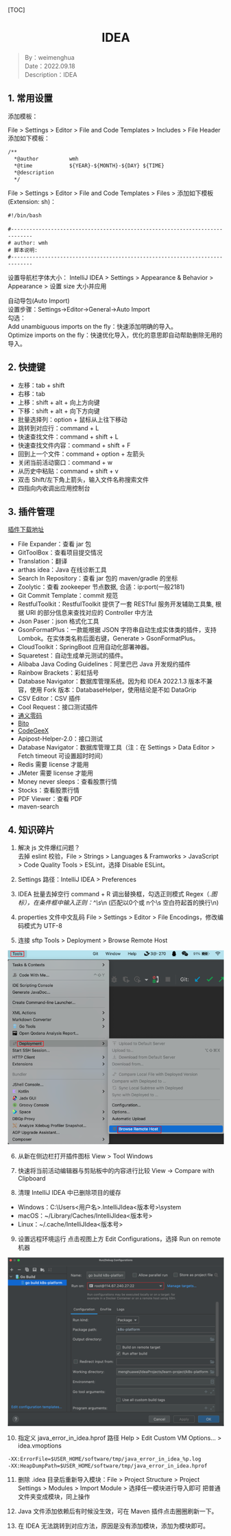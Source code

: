 [TOC]

<h1 align="center">IDEA</h1>

> By：weimenghua  
> Date：2022.09.18   
> Description：IDEA



## 1. 常用设置

添加模板：

File > Settings > Editor > File and Code Templates > Includes > File Header 添加如下模板：

```
/**
  *@author          wmh
  *@time            ${YEAR}-${MONTH}-${DAY} ${TIME}
  *@description
  */
```

File > Settings > Editor > File and Code Templates > Files > 添加如下模板 (Extension: sh)：

```
#!/bin/bash

#-----------------------------------------------------------------------------
# author: wmh
# 脚本说明:
#-----------------------------------------------------------------------------
```

设置导航栏字体大小： 
IntelliJ IDEA > Settings > Appearance & Behavior > Appearance > 设置 size 大小并应用

自动导包(Auto Import)  
设置步骤：Settings→Editor→General→Auto Import  
勾选：  
Add unambiguous imports on the fly：快速添加明确的导入。  
Optimize imports on the fly：快速优化导入，优化的意思即自动帮助删除无用的导入。  



## 2. 快捷键

- 左移：tab + shift
- 右移：tab
- 上移：shift + alt + 向上方向键
- 下移：shift + alt + 向下方向键
- 批量选择列：option + 鼠标从上往下移动
- 跳转到对应行：command + L
- 快速查找文件：command + shift + L
- 快速查找文件内容：command + shift + F
- 回到上一个文件：command + option + 左箭头
- 关闭当前活动窗口：command + w
- 从历史中粘贴：command + shift + v
- 双击 Shift/左下角上箭头，输入文件名称搜索文件
- 四指向内收调出应用控制台



## 3. 插件管理

[插件下载地址](https://plugins.jetbrains.com/)

- File Expander：查看 jar 包
- GitToolBox：查看项目提交情况
- Translation：翻译
- arthas idea：Java 在线诊断工具
- Search In Repository：查看 jar 包的 maven/gradle 的坐标
- Zoolytic：查看 zookeeper 节点数据, 合适：ip:port(一般2181)
- Git Commit Template：commit 规范
- RestfulToolkit：RestfulToolkit 提供了一套 RESTful 服务开发辅助工具集, 根据 URI 的部分信息来查找对应的 Controller 中方法
- Json Paser：json 格式化工具
- GsonFormatPlus：一款能根据 JSON 字符串自动生成实体类的插件，支持 Lombok。在实体类名称后面右键，Generate > GsonFormatPlus。
- CloudToolkit：SpringBoot 应用自动化部署神器。
- Squaretest：自动生成单元测试的插件。
- Alibaba Java Coding Guidelines：阿里巴巴 Java 开发规约插件
- Rainbow Brackets：彩虹括号
- Database Navigator：数据库管理系统。因为和 IDEA 2022.1.3 版本不兼容，使用 Fork 版本：DatabaseHelper，使用结论是不如 DataGrip
- CSV Editor：CSV 插件
- Cool Request：接口测试插件
- [通义零码](https://tongyi.aliyun.com/lingma/)  
- [Bito](https://bito.ai/)
- [CodeGeeX](https://codegeex.cn/)
- Apipost-Helper-2.0：接口测试
- Database Navigator：数据库管理工具（注：在 Settings > Data Editor > Fetch timeout 可设置超时时间）
- Redis 需要 license 才能用
- JMeter 需要 license 才能用
- Money never sleeps：查看股票行情
- Stocks：查看股票行情
- PDF Viewer：查看 PDF
- maven-search



## 4. 知识碎片

1. 解决 js 文件爆红问题？  
去掉 eslint 校验，File > Strings > Languages & Framworks > JavaScript > Code Quality Tools > ESLint，选择 Disable ESLint。

2. Settings 路径：IntelliJ IDEA > Preferences

3. IDEA 批量去掉空行
command + R 调出替换框，勾选正则模式 Regex（.*图标），在条件框中输入正则：^\s*\n (匹配以0个或 n个\s 空白符起首的换行\n)

4. properties 文件中文乱码
File > Settings > Editor > File Encodings，修改编码模式为 UTF-8

5. 连接 sftp
Tools > Deployment > Browse Remote Host

![](img/idea-sftp.png)

6. 从新在侧边栏打开插件图标
   View > Tool Windows

7. 快速将当前活动编辑器与剪贴板中的内容进行比较
   View → Compare with Clipboard

8. 清理 IntelliJ IDEA 中已删除项目的缓存
- Windows：C:\Users\<用户名>\.IntelliJIdea<版本号>\system
- macOS：~/Library/Caches/IntelliJIdea<版本号>
- Linux：~/.cache/IntelliJIdea<版本号>

9. 设置远程环境运行
   点击视图上方 Edit Configurations，选择 Run on remote 机器

![](./img/idea-remote-run.png)

10. 指定义 java_error_in_idea.hprof 路径
Help > Edit Custom VM Options... > idea.vmoptions
```
-XX:ErrorFile=$USER_HOME/software/tmp/java_error_in_idea_%p.log
-XX:HeapDumpPath=$USER_HOME/software/tmp/java_error_in_idea.hprof
```

11. 删除 .idea 目录后重新导入模块：File > Project Structure > Project Settings > Modules > Import Module > 选择任一模块进行导入即可
把普通文件夹变成模块，同上操作

12. Java 文件添加依赖后有时候没生效，可在 Maven 插件点击圈圈刷新一下。

13. 在 IDEA 无法跳转到对应方法，原因是没有添加模块，添加为模块即可。
